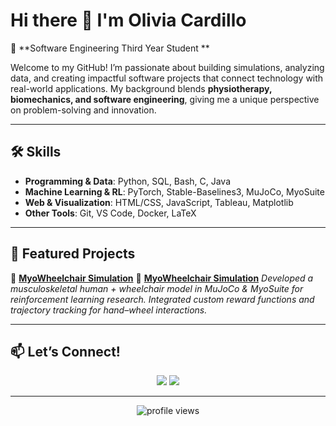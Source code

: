 # Hi there 👋 I'm Olivia Cardillo  

🎯 **Software Engineering Third Year Student **  

Welcome to my GitHub! I’m passionate about building simulations, analyzing data, and creating impactful software projects that connect technology with real-world applications. My background blends **physiotherapy, biomechanics, and software engineering**, giving me a unique perspective on problem-solving and innovation.  

---

## 🛠️ Skills  

- **Programming & Data**: Python, SQL, Bash, C, Java  
- **Machine Learning & RL**: PyTorch, Stable-Baselines3, MuJoCo, MyoSuite  
- **Web & Visualization**: HTML/CSS, JavaScript, Tableau, Matplotlib  
- **Other Tools**: Git, VS Code, Docker, LaTeX  

---

## 🌟 Featured Projects  

🔹 [**MyoWheelchair Simulation**](https://github.com/olibreadstick/myosuite)
🔹 [**MyoWheelchair Simulation**](https://github.com/olibreadstick/mujoco)
*Developed a musculoskeletal human + wheelchair model in MuJoCo & MyoSuite for reinforcement learning research. Integrated custom reward functions and trajectory tracking for hand–wheel interactions.*   

---


## 📫 Let’s Connect!  

<p align="center">
  <a href="https://www.linkedin.com/in/oliviacardillo/"><img src="https://img.shields.io/badge/-Olivia%20Cardillo-blue?style=flat&logo=Linkedin&logoColor=white"/></a>
  <a href="mailto:olivia.cardillo@example.com"><img src="https://img.shields.io/badge/Email-D14836?style=flat&logo=gmail&logoColor=white"/></a>
</p>

---

<p align="center">  
  <img src="https://komarev.com/ghpvc/?username=olibreadstick&color=blue&style=flat-square" alt="profile views"/>  
</p>
